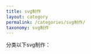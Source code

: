 ```yaml
---
title: svg制作
layout: category
permalink: /categories/svg制作/
taxonomy: svg制作
---
```


分类以下svg制作：